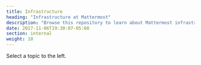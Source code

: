 ```yaml
---
title: Infrastructure
heading: "Infrastructure at Mattermost"
description: "Browse this repository to learn about Mattermost infrastructure and what we use to build our product."
date: 2017-11-06T19:30:07-05:00
section: internal
weight: 10
---
```


Select a topic to the left.
